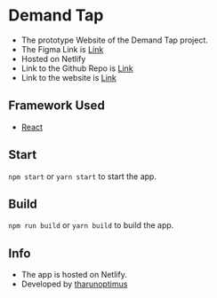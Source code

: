 # Demand Tap

- The prototype Website of the Demand Tap project.
- The Figma Link is [Link](https://www.figma.com/file/GBk9RHZChtZPHL7krU3fCq/Demand-Tap?node-id=1%3A2)
- Hosted on Netlify
- Link to the Github Repo is [Link](https://github.com/tharunoptimus/demand-tap.git)
- Link to the website is [Link](https://demand-tap.netlify.app/)
## Framework Used
- [React](https://reactjs.org/)

## Start
`npm start` or `yarn start` to start the app.

## Build
`npm run build` or `yarn build` to build the app.

## Info
- The app is hosted on Netlify.
- Developed by [tharunoptimus](https://tharunoptimus.github.io/)
